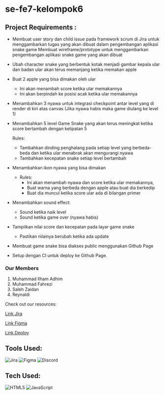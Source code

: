# se-fe7-kelompok6

## Project Requirements :

- Membuat user story dan child issue pada framework scrum di Jira untuk menggambarkan tugas yang akan dibuat dalam pengembangan aplikasi snake game
  Membuat wireframe/prototype untuk menggambarkan pengembangan aplikasi snake game yang akan dibuat

- Ubah character snake yang berbentuk kotak menjadi gambar kepala ular dan badan ular akan terus memanjang ketika memakan apple

- Buat 2 apple yang bisa dimakan oleh ular

  - Ini akan menambah score ketika ular memakannya
  - Ini akan berpindah ke posisi acak ketika ular memakannya

- Menambahkan 3 nyawa untuk integrasi checkpoint antar level yang di render di kiri atas canvas (Jika nyawa habis maka game diulang ke level 1)

- Menambahkan 5 level Game Snake yang akan terus meningkat ketika score bertambah dengan kelipatan 5

  Rules:

  - Tambahkan dinding penghalang pada setiap level yang berbeda-beda dan ketika ular menabrak akan mengurangi nyawa
  - Tambahkan kecepatan snake setiap level bertambah

- Menambahkan ikon nyawa yang bisa dimakan

  - Rules:
    - Ini akan menambah nyawa dan score ketika ular memakannya,
    - Buat warna yang berbeda dengan apple atau buat dia berkedip
    - Buat dia muncul ketika score ular ada di bilangan primer

- Menambahkan sound effect:

  - Sound ketika naik level
  - Sound ketika game over (nyawa habis)

- Tampilkan nilai score dan kecepatan pada layar game snake

  - Pastikan nilainya berubah ketika ada update

- Membuat game snake bisa diakses public menggunakan Github Page
- Setup dengan CI untuk deploy ke Github Page.

### Our Members

1. Muhammad Ilham Adhim
2. Muhammad Fahrezi
3. Saleh Zaidan
4. Reynaldi

Check out our resources:

[Link Jira](https://se-fe7-kelompok6.atlassian.net/jira/software/projects/KEL/boards/1)

[Link Figma](https://www.figma.com/file/5nDT6UqrgYGFSJYhFUeIW7/Fix-Snake-Game?node-id=0%3A1)

[Link Deploy](https://ilhamadhim.github.io/snek-js/public/index.html)

## Tools Used:

![Jira](https://img.shields.io/badge/jira-%230A0FFF.svg?style=for-the-badge&logo=jira&logoColor=white)
![Figma](https://img.shields.io/badge/figma-%23F24E1E.svg?style=for-the-badge&logo=figma&logoColor=white)
![Discord](https://img.shields.io/badge/%3CServer%3E-%237289DA.svg?style=for-the-badge&logo=discord&logoColor=white)

## Tech Used:

![HTML5](https://img.shields.io/badge/html5-%23E34F26.svg?style=for-the-badge&logo=html5&logoColor=white)
![JavaScript](https://img.shields.io/badge/javascript-%23323330.svg?style=for-the-badge&logo=javascript&logoColor=%23F7DF1E)
